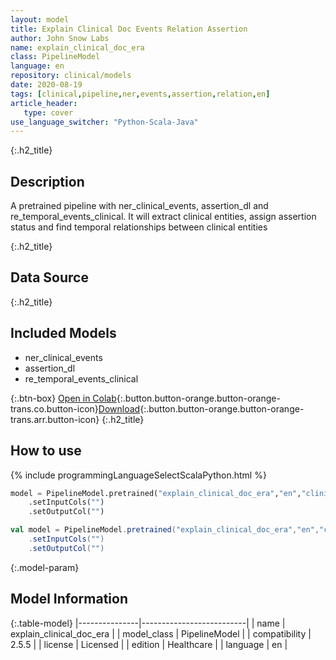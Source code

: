 ```yaml
---
layout: model
title: Explain Clinical Doc Events Relation Assertion
author: John Snow Labs
name: explain_clinical_doc_era
class: PipelineModel
language: en
repository: clinical/models
date: 2020-08-19
tags: [clinical,pipeline,ner,events,assertion,relation,en]
article_header:
   type: cover
use_language_switcher: "Python-Scala-Java"
---
```


{:.h2_title}
## Description

A pretrained pipeline with ner_clinical_events, assertion_dl and re_temporal_events_clinical. It will extract clinical entities, assign assertion status and find temporal relationships between clinical entities

{:.h2_title}
## Data Source



{:.h2_title}
## Included Models
- ner_clinical_events
- assertion_dl
- re_temporal_events_clinical

{:.btn-box}
[Open in Colab](https://colab.research.google.com/github/JohnSnowLabs/spark-nlp-workshop/blob/master/tutorials/Certification_Trainings/Healthcare/11.Pretrained_Clinical_Pipelines.ipynb){:.button.button-orange.button-orange-trans.co.button-icon}[Download](https://s3.amazonaws.com/auxdata.johnsnowlabs.com/clinical/models/explain_clinical_doc_era_en_2.5.5_2.4_1597845753750.zip){:.button.button-orange.button-orange-trans.arr.button-icon}
{:.h2_title}
## How to use 
<div class="tabs-box" markdown="1">

{% include programmingLanguageSelectScalaPython.html %}

```python
model = PipelineModel.pretrained("explain_clinical_doc_era","en","clinical/models")
	.setInputCols("")
	.setOutputCol("")
```

```scala
val model = PipelineModel.pretrained("explain_clinical_doc_era","en","clinical/models")
	.setInputCols("")
	.setOutputCol("")
```
</div>



{:.model-param}
## Model Information

{:.table-model}
|---------------|--------------------------|
| name          | explain_clinical_doc_era |
| model_class   | PipelineModel            |
| compatibility | 2.5.5                    |
| license       | Licensed                 |
| edition       | Healthcare               |
| language      | en                       |


